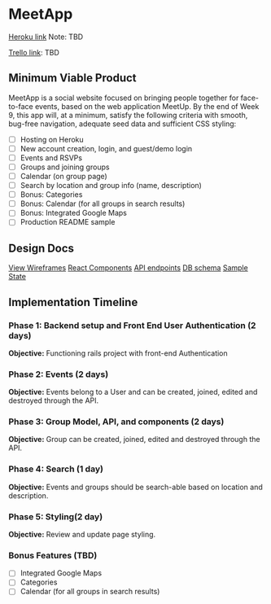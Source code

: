 # MeetApp

[Heroku link][heroku] Note: TBD

[Trello link][trello]: TBD

[heroku]: tdb
[trello]: https://trello.com/b/Nv5I5iCq/full-stack-project

## Minimum Viable Product

MeetApp is a social website focused on bringing people together for face-to-face events, based on the web application MeetUp. By the end of Week 9, this app will, at a minimum, satisfy the following criteria with smooth, bug-free navigation, adequate seed data and sufficient CSS styling:

 - [ ] Hosting on Heroku
 - [ ] New account creation, login, and guest/demo login
 - [ ] Events and RSVPs
 - [ ] Groups and joining groups
 - [ ] Calendar (on group page)
 - [ ] Search by location and group info (name, description)
 - [ ] Bonus: Categories
 - [ ] Bonus: Calendar (for all groups in search results)
 - [ ] Bonus: Integrated Google Maps
 - [ ] Production README sample

## Design Docs

[View Wireframes][wireframes]
[React Components][components]
[API endpoints][api-endpoints]
[DB schema][schema]
[Sample State][sample-state]

[wireframes]:/tree/master/MeetApp/docs/wireframes
[components]:component-hierarchy.md
[api-endpoints]:api-endpoints.md
[schema]:schema.md
[sample-state]:sample-state.md


## Implementation Timeline

### Phase 1: Backend setup and Front End User Authentication (2 days)

**Objective:** Functioning rails project with front-end Authentication

### Phase 2: Events (2 days)

**Objective:** Events belong to a User and can be created, joined, edited and destroyed through the API.

### Phase 3: Group Model, API, and components (2 days)

**Objective:** Group can be created, joined, edited and destroyed through the API.

### Phase 4: Search (1 day)

**Objective:** Events and groups should be search-able based on location and description.

### Phase 5: Styling(2 day)

**Objective:** Review and update page styling.


### Bonus Features (TBD)

  - [ ] Integrated Google Maps
  - [ ] Categories
  - [ ] Calendar (for all groups in search results)
